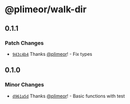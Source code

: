 # @plimeor/walk-dir

## 0.1.1

### Patch Changes

- [`943c4b4`](https://github.com/plimeor/js-toolbox/commit/943c4b43f282c4330514e934fffc440f70ba665c) Thanks [@plimeor](https://github.com/plimeor)! - Fix types

## 0.1.0

### Minor Changes

- [`d961a5d`](https://github.com/plimeor/js-toolbox/commit/d961a5de824c338bf0223e22398b16e56764560e)
  Thanks [@plimeor](https://github.com/plimeor)! - Basic functions with test
